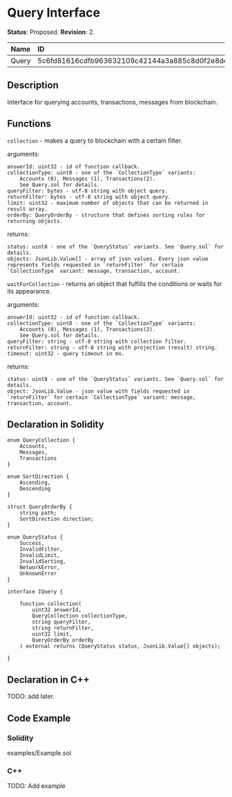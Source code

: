 
# Query Interface

**Status**: Proposed.
**Revision**: 2.

| Name      | ID                                                                |
| :---------| :---------------------------------------------------------------- |
| Query     | 5c6fd81616cdfb963632109c42144a3a885c8d0f2e8deb5d8e15872fb92f2811  |


## Description

Interface for querying accounts, transactions, messages from blockchain.


## Functions

`collection` - makes a query to blockchain with a certain filter.

arguments:

    answerId: uint32 - id of function callback.
    collectionType: uint8 - one of the `CollectionType` variants: 
        Accounts (0), Messages (1), Transactions(2). 
        See Query.sol for details.
    queryFilter: bytes - utf-8 string with object query.
    returnFilter: bytes - utf-8 string with object query.
    limit: uint32 - maximum number of objects that can be returned in result array.
    orderBy: QueryOrderBy - structure that defines sorting rules for returning objects.

returns:

	status: uint8 - one of the `QueryStatus` variants. See `Query.sol` for details.
    objects: JsonLib.Value[] - array of json values. Every json value represents fields requested in `returnFilter` for certain `CollectionType` variant: message, transaction, account.

`waitForCollection` - returns an object that fulfills the conditions or waits for its appearance.

arguments:

    answerId: uint32 - id of function callback.
    collectionType: uint8 - one of the `CollectionType` variants: 
        Accounts (0), Messages (1), Transactions(2). 
        See Query.sol for details.
    queryFilter: string - utf-8 string with collection filter.
    returnFilter: string - utf-8 string with projection (result) string.
    timeout: uint32 - query timeout in ms.
    
returns:

    status: uint8 - one of the `QueryStatus` variants. See `Query.sol` for details.
    object: JsonLib.Value - json value with fields requested in `returnFilter` for certain `CollectionType` variant: message, transaction, account.

## Declaration in Solidity

```solidity
enum QueryCollection {
    Accounts,
    Messages,
    Transactions
}

enum SortDirection {
    Ascending,
    Descending
}

struct QueryOrderBy {
    string path;
    SortDirection direction;
}

enum QueryStatus {
    Success,
    InvalidFilter,
    InvalidLimit,
    InvalidSorting,
    NetworkError,
    UnknownError
}

interface IQuery {

    function collection(
        uint32 answerId,
        QueryCollection collectionType,
        string queryFilter,
        string returnFilter,
        uint32 limit,
        QueryOrderBy orderBy
    ) external returns (QueryStatus status, JsonLib.Value[] objects);

}
```

## Declaration in C++

TODO: add later.


## Code Example

### Solidity

examples/Example.sol


### C++

TODO: Add example
